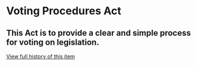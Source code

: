 [Bill number: 7-201]: #
[Author: Grand Inquisitor Ghostise]: #
[Proposed Date: 4/25/2020]: #
[Passed Date: 5/11/2020]: #

# Voting Procedures Act
This Act is to provide a clear and simple process for voting on legislation.
---
[View full history of this item](https://github.com/Szeraax/Legislature/commits/main/Laws/7-201%20Voting%20Procedure%20Act.md)
